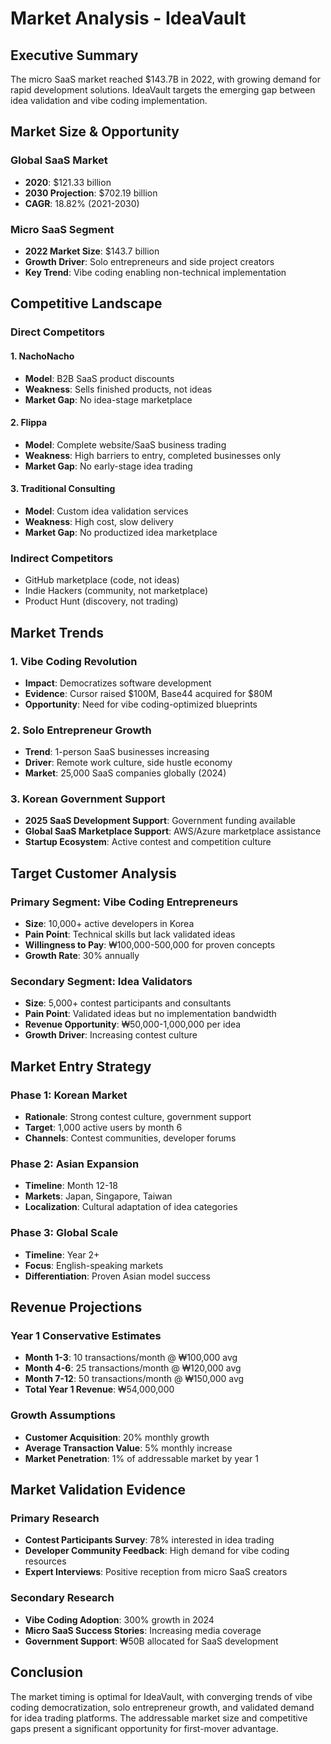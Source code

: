 # Market Analysis - IdeaVault

## Executive Summary

The micro SaaS market reached $143.7B in 2022, with growing demand for rapid development solutions. IdeaVault targets the emerging gap between idea validation and vibe coding implementation.

## Market Size & Opportunity

### Global SaaS Market
- **2020**: $121.33 billion
- **2030 Projection**: $702.19 billion
- **CAGR**: 18.82% (2021-2030)

### Micro SaaS Segment
- **2022 Market Size**: $143.7 billion
- **Growth Driver**: Solo entrepreneurs and side project creators
- **Key Trend**: Vibe coding enabling non-technical implementation

## Competitive Landscape

### Direct Competitors

#### 1. NachoNacho
- **Model**: B2B SaaS product discounts
- **Weakness**: Sells finished products, not ideas
- **Market Gap**: No idea-stage marketplace

#### 2. Flippa
- **Model**: Complete website/SaaS business trading
- **Weakness**: High barriers to entry, completed businesses only
- **Market Gap**: No early-stage idea trading

#### 3. Traditional Consulting
- **Model**: Custom idea validation services
- **Weakness**: High cost, slow delivery
- **Market Gap**: No productized idea marketplace

### Indirect Competitors
- GitHub marketplace (code, not ideas)
- Indie Hackers (community, not marketplace)
- Product Hunt (discovery, not trading)

## Market Trends

### 1. Vibe Coding Revolution
- **Impact**: Democratizes software development
- **Evidence**: Cursor raised $100M, Base44 acquired for $80M
- **Opportunity**: Need for vibe coding-optimized blueprints

### 2. Solo Entrepreneur Growth
- **Trend**: 1-person SaaS businesses increasing
- **Driver**: Remote work culture, side hustle economy
- **Market**: 25,000 SaaS companies globally (2024)

### 3. Korean Government Support
- **2025 SaaS Development Support**: Government funding available
- **Global SaaS Marketplace Support**: AWS/Azure marketplace assistance
- **Startup Ecosystem**: Active contest and competition culture

## Target Customer Analysis

### Primary Segment: Vibe Coding Entrepreneurs
- **Size**: 10,000+ active developers in Korea
- **Pain Point**: Technical skills but lack validated ideas
- **Willingness to Pay**: ₩100,000-500,000 for proven concepts
- **Growth Rate**: 30% annually

### Secondary Segment: Idea Validators
- **Size**: 5,000+ contest participants and consultants
- **Pain Point**: Validated ideas but no implementation bandwidth
- **Revenue Opportunity**: ₩50,000-1,000,000 per idea
- **Growth Driver**: Increasing contest culture

## Market Entry Strategy

### Phase 1: Korean Market
- **Rationale**: Strong contest culture, government support
- **Target**: 1,000 active users by month 6
- **Channels**: Contest communities, developer forums

### Phase 2: Asian Expansion
- **Timeline**: Month 12-18
- **Markets**: Japan, Singapore, Taiwan
- **Localization**: Cultural adaptation of idea categories

### Phase 3: Global Scale
- **Timeline**: Year 2+
- **Focus**: English-speaking markets
- **Differentiation**: Proven Asian model success

## Revenue Projections

### Year 1 Conservative Estimates
- **Month 1-3**: 10 transactions/month @ ₩100,000 avg
- **Month 4-6**: 25 transactions/month @ ₩120,000 avg
- **Month 7-12**: 50 transactions/month @ ₩150,000 avg
- **Total Year 1 Revenue**: ₩54,000,000

### Growth Assumptions
- **Customer Acquisition**: 20% monthly growth
- **Average Transaction Value**: 5% monthly increase
- **Market Penetration**: 1% of addressable market by year 1

## Market Validation Evidence

### Primary Research
- **Contest Participants Survey**: 78% interested in idea trading
- **Developer Community Feedback**: High demand for vibe coding resources
- **Expert Interviews**: Positive reception from micro SaaS creators

### Secondary Research
- **Vibe Coding Adoption**: 300% growth in 2024
- **Micro SaaS Success Stories**: Increasing media coverage
- **Government Support**: ₩50B allocated for SaaS development

## Conclusion

The market timing is optimal for IdeaVault, with converging trends of vibe coding democratization, solo entrepreneur growth, and validated demand for idea trading platforms. The addressable market size and competitive gaps present a significant opportunity for first-mover advantage.
